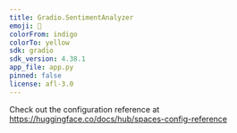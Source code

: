 ```yaml
---
title: Gradio.SentimentAnalyzer
emoji: 🏃
colorFrom: indigo
colorTo: yellow
sdk: gradio
sdk_version: 4.38.1
app_file: app.py
pinned: false
license: afl-3.0
---
```


Check out the configuration reference at https://huggingface.co/docs/hub/spaces-config-reference

